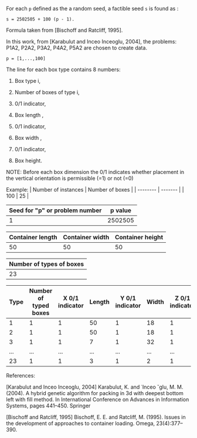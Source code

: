 For  each `p` defined as the a random seed, a factible seed `s` is found as :
```
s = 2502505 + 100 (p - 1).
```
Formula taken from [Bischoff and Ratcliff, 1995].

In this work, from [Karabulut and Inceo Inceoglu, 2004], the problems: P1A2, P2A2, P3A2, P4A2, P5A2 are chosen to create data. 

```
p = [1,...,100]
```

The line for each box type contains 8 numbers:     

1. Box type i,

2. Number of boxes of type i,

3. 0/1 indicator,

3. Box length ,

5. 0/1 indicator,

6. Box width ,

7. 0/1 indicator,

8. Box height.


NOTE: Before each box dimension the 0/1 indicates whether placement in the vertical orientation is permissible (=1) or not (=0)

Example: 
| Number of instances    | Number of boxes |
| -------- | ------- |
| 100  | 25   |

| Seed for "p" or problem number   | p value  |
| -------- | ------- |
| 1  | 2502505   |

| Container length   | Container width  | Container height  |
| -------- | ------- | ------- |
| 50  | 50   | 50   |

| Number of types of boxes   | 
| -------- |
| 23  |

| Type   | Number of typed boxes  |  X 0/1 indicator  | Length | Y 0/1 indicator  | Width | Z 0/1 indicator  | Height |
| -------- | ------- | -------- | ------- | -------- | ------- | -------- | ------- |
| 1 | 1 | 1 | 50 | 1 | 18 | 1 | 11 |
| 2 | 1 | 1 | 50 | 1 | 18 | 1 | 39 |
| 3 | 1 | 1 | 7 | 1 | 32 | 1 | 33 |
| ... | ... | ... | ... | ... | ... | ... | ... |
|23 | 1 | 1 | 3 | 1 | 2 | 1 | 1|

References:

[Karabulut and Inceo Inceoglu, 2004]
Karabulut, K. and ˙Inceo ˘glu, M. M. (2004). A hybrid genetic algorithm for packing in 3d with deepest
bottom left with fill method. In International Conference on Advances in Information Systems,
pages 441–450. Springer

[Bischoff and Ratcliff, 1995]
Bischoff, E. E. and Ratcliff, M. (1995). Issues in the development of approaches to container
loading. Omega, 23(4):377–390.


